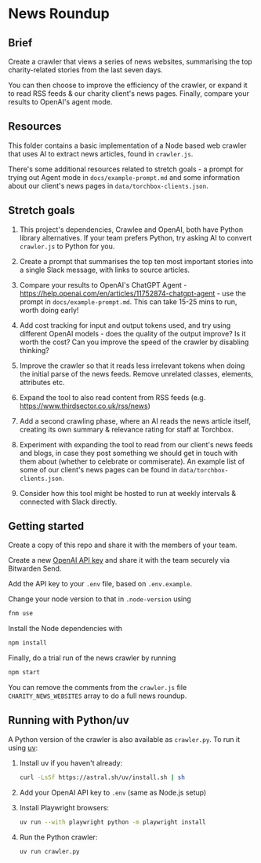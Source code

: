 # News Roundup

## Brief

Create a crawler that views a series of news websites, summarising the top charity-related stories from the last seven days.

You can then choose to improve the efficiency of the crawler, or expand it to read RSS feeds & our charity client's news pages. Finally, compare your results to OpenAI's agent mode.

## Resources

This folder contains a basic implementation of a Node based web crawler that uses AI to extract news articles, found in `crawler.js`. 

There's some additional resources related to stretch goals - a prompt for trying out Agent mode in `docs/example-prompt.md` and some information about our client's news pages in `data/torchbox-clients.json`.

## Stretch goals

1. This project's dependencies, Crawlee and OpenAI, both have Python library alternatives. If your team prefers Python, try asking AI to convert `crawler.js` to Python for you.

2. Create a prompt that summarises the top ten most important stories into a single Slack message, with links to source articles.

3. Compare your results to OpenAI's ChatGPT Agent - https://help.openai.com/en/articles/11752874-chatgpt-agent - use the prompt in `docs/example-prompt.md`. This can take 15-25 mins to run, worth doing early!

4. Add cost tracking for input and output tokens used, and try using different OpenAI models - does the quality of the output improve? Is it worth the cost? Can you improve the speed of the crawler by disabling thinking?

5. Improve the crawler so that it reads less irrelevant tokens when doing the initial parse of the news feeds. Remove unrelated classes, elements, attributes etc.

6. Expand the tool to also read content from RSS feeds (e.g. https://www.thirdsector.co.uk/rss/news) 

7. Add a second crawling phase, where an AI reads the news article itself, creating its own summary & relevance rating for staff at Torchbox.

8. Experiment with expanding the tool to read from our client's news feeds and blogs, in case they post something we should get in touch with them about (whether to celebrate or commiserate). An example list of some of our client's news pages can be found in `data/torchbox-clients.json`.

9. Consider how this tool might be hosted to run at weekly intervals & connected with Slack directly.

## Getting started

Create a copy of this repo and share it with the members of your team.

Create a new [OpenAI API key](https://platform.openai.com/api-keys) and share it with the team securely via Bitwarden Send.

Add the API key to your `.env` file, based on `.env.example`.

Change your node version to that in `.node-version` using

```bash
fnm use
```

Install the Node dependencies with

```bash
npm install
```

Finally, do a trial run of the news crawler by running

```bash
npm start
```

You can remove the comments from the `crawler.js` file `CHARITY_NEWS_WEBSITES` array to do a full news roundup.

## Running with Python/uv

A Python version of the crawler is also available as `crawler.py`. To run it using [uv](https://docs.astral.sh/uv/):

1. Install uv if you haven't already:
   ```bash
   curl -LsSf https://astral.sh/uv/install.sh | sh
   ```

2. Add your OpenAI API key to `.env` (same as Node.js setup)

3. Install Playwright browsers:
   ```bash
   uv run --with playwright python -m playwright install
   ```

4. Run the Python crawler:
   ```bash
   uv run crawler.py
   ```
